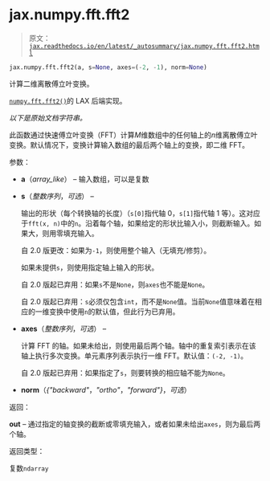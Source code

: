 # jax.numpy.fft.fft2

> 原文：[`jax.readthedocs.io/en/latest/_autosummary/jax.numpy.fft.fft2.html`](https://jax.readthedocs.io/en/latest/_autosummary/jax.numpy.fft.fft2.html)

```py
jax.numpy.fft.fft2(a, s=None, axes=(-2, -1), norm=None)
```

计算二维离散傅立叶变换。

[`numpy.fft.fft2()`](https://numpy.org/doc/stable/reference/generated/numpy.fft.fft2.html#numpy.fft.fft2 "(在 NumPy v2.0 中)")的 LAX 后端实现。

*以下是原始文档字符串。*

此函数通过快速傅立叶变换（FFT）计算*M*维数组中的任何轴上的*n*维离散傅立叶变换。默认情况下，变换计算输入数组的最后两个轴上的变换，即二维 FFT。

参数：

+   **a**（*array_like*） – 输入数组，可以是复数

+   **s**（*整数序列*，*可选*） –

    输出的形状（每个转换轴的长度）（`s[0]`指代轴 0，`s[1]`指代轴 1 等）。这对应于`fft(x, n)`中的`n`。沿着每个轴，如果给定的形状比输入小，则截断输入。如果大，则用零填充输入。

    自 2.0 版更改：如果为`-1`，则使用整个输入（无填充/修剪）。

    如果未提供`s`，则使用指定轴上输入的形状。

    自 2.0 版起已弃用：如果`s`不是`None`，则`axes`也不能是`None`。

    自 2.0 版起已弃用：`s`必须仅包含`int`，而不是`None`值。当前`None`值意味着在相应的一维变换中使用`n`的默认值，但此行为已弃用。

+   **axes**（*整数序列*，*可选*） –

    计算 FFT 的轴。如果未给出，则使用最后两个轴。轴中的重复索引表示在该轴上执行多次变换。单元素序列表示执行一维 FFT。默认值：`(-2, -1)`。

    自 2.0 版起已弃用：如果指定了`s`，则要转换的相应轴不能为`None`。

+   **norm**（*{"backward"*，*"ortho"*，*"forward"}*，*可选*）

返回：

**out** – 通过指定的轴变换的截断或零填充输入，或者如果未给出`axes`，则为最后两个轴。

返回类型：

复数`ndarray`
